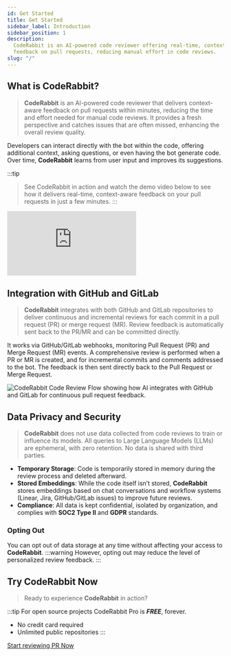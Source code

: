 ```yaml
---
id: Get Started
title: Get Started
sidebar_label: Introduction
sidebar_position: 1
description:
  CodeRabbit is an AI-powered code reviewer offering real-time, context-aware
  feedback on pull requests, reducing manual effort in code reviews.
slug: "/"
---
```

## What is CodeRabbit?

>**CodeRabbit** is an AI-powered code reviewer that delivers context-aware feedback on pull requests within minutes, reducing the time and effort needed for manual code reviews. It provides a fresh perspective and catches issues that are often missed, enhancing the overall review quality.

Developers can interact directly with the bot within the code, offering additional context, asking questions, or even having the bot generate code. Over time, **CodeRabbit** learns from user input and improves its suggestions.

:::tip
> See CodeRabbit in action and watch the demo video below to see how it delivers real-time, context-aware feedback on your pull requests in just a few minutes.
:::

<div class="video-container">
  <iframe src="https://www.youtube.com/embed/3SyUOSebG7E?si=i0oT9RAnH0PW81lY" title="YouTube video player" frameBorder="0" allow="accelerometer; autoplay; clipboard-write; encrypted-media; gyroscope; picture-in-picture; web-share" referrerPolicy="strict-origin-when-cross-origin" allowFullScreen></iframe>
</div>

## Integration with GitHub and GitLab

>**CodeRabbit** integrates with both GitHub and GitLab repositories to deliver continuous and incremental reviews for each commit in a pull request (PR) or merge request (MR). Review feedback is automatically sent back to the PR/MR and can be committed directly.

It works via GitHub/GitLab webhooks, monitoring Pull Request (PR) and Merge Request (MR) events. A comprehensive review is performed when a PR or MR is created, and for
incremental commits and comments addressed to the bot. The feedback is then sent directly back to the Pull Request or Merge Request.

![CodeRabbit Code Review Flow showing how AI integrates with GitHub and GitLab for continuous pull request feedback.](/img/about/coderabbit-flow.png "CodeRabbit Code Review Flow")

## Data Privacy and Security

>**CodeRabbit** does not use data collected from code reviews to train or influence its models. All queries to Large Language Models (LLMs) are ephemeral, with zero retention. No data is shared with third parties.

- **Temporary Storage**: Code is temporarily stored in memory during the review process and deleted afterward.
- **Stored Embeddings**: While the code itself isn’t stored, **CodeRabbit** stores embeddings based on chat conversations and workflow systems (Linear, Jira, GitHub/GitLab issues) to improve future reviews.
- **Compliance**: All data is kept confidential, isolated by organization, and complies with **SOC2 Type II** and **GDPR** standards.

### Opting Out

You can opt out of data storage at any time without affecting your access to **CodeRabbit**.
:::warning
However, opting out may reduce the level of personalized review feedback.
:::

## Try CodeRabbit Now

>Ready to experience **CodeRabbit** in action?

:::tip
For open source projects CodeRabbit Pro is **_FREE_**, forever.
- No credit card required
- Unlimited public repositories
:::

<div style={{textAlign: 'left', marginTop: '20px'}}>
  <a href="https://app.coderabbit.ai/login" className="button button--primary button--lg">Start reviewing PR Now</a>
</div>


